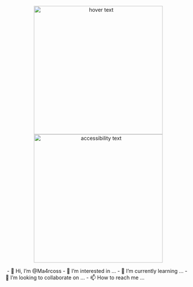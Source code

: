 <p align="center">
  <img src="your_relative_path_here" width="350" title="hover text">
  <img src="your_relative_path_here_number_2_large_name" width="350" alt="accessibility text">
</p>

<img src=""> 
- 👋 Hi, I’m @Ma4rcoss
- 👀 I’m interested in ...
- 🌱 I’m currently learning ...
- 💞️ I’m looking to collaborate on ...
- 📫 How to reach me ...

<!---
Ma4rcoss/Ma4rcoss is a ✨ special ✨ repository because its `README.md` (this file) appears on your GitHub profile.
You can click the Preview link to take a look at your changes.
--->
